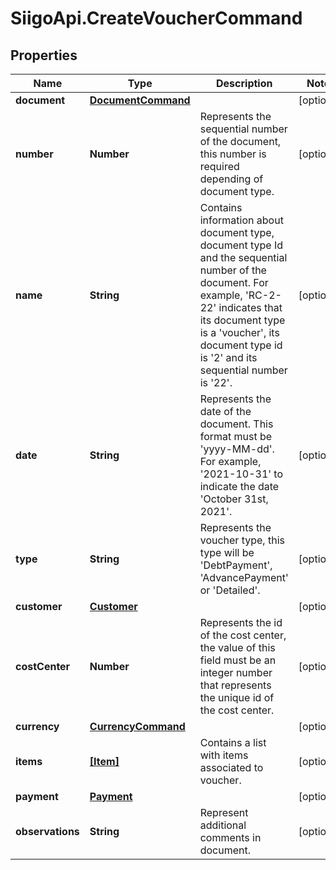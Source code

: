 # SiigoApi.CreateVoucherCommand

## Properties

Name | Type | Description | Notes
------------ | ------------- | ------------- | -------------
**document** | [**DocumentCommand**](DocumentCommand.md) |  | [optional] 
**number** | **Number** | Represents the sequential number of the document,   this number is required depending of document type. | [optional] 
**name** | **String** | Contains information about document type,   document type Id and the sequential number of the document.  For example, &#39;RC-2-22&#39; indicates that its document type is a &#39;voucher&#39;,  its document type id is &#39;2&#39; and its sequential number is &#39;22&#39;. | [optional] 
**date** | **String** | Represents the date of the document. This format must be &#39;yyyy-MM-dd&#39;.  For example, &#39;2021-10-31&#39; to indicate the date &#39;October 31st, 2021&#39;. | [optional] 
**type** | **String** | Represents the voucher type, this type will be &#39;DebtPayment&#39;, &#39;AdvancePayment&#39; or &#39;Detailed&#39;. | [optional] 
**customer** | [**Customer**](Customer.md) |  | [optional] 
**costCenter** | **Number** | Represents the id of the cost center, the value of this field must be an integer  number that represents the unique id of the cost center. | [optional] 
**currency** | [**CurrencyCommand**](CurrencyCommand.md) |  | [optional] 
**items** | [**[Item]**](Item.md) | Contains a list with items associated to voucher. | [optional] 
**payment** | [**Payment**](Payment.md) |  | [optional] 
**observations** | **String** | Represent additional comments in document. | [optional] 


